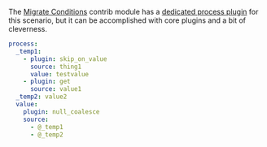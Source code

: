 The [Migrate Conditions](http://drupal.org/project/migrate%5Fconditions) contrib module has a [dedicated process plugin](https://www.drupal.org/docs/contributed-modules/migrate-conditions/migrate-conditions-process-plugins/if-condition) for this scenario, but it can be accomplished with core plugins and a bit of cleverness.

```yaml
process:
  _temp1:
    - plugin: skip_on_value
      source: thing1
      value: testvalue
    - plugin: get
      source: value1
  _temp2: value2
  value:
    plugin: null_coalesce
    source:
      - @_temp1
      - @_temp2

```